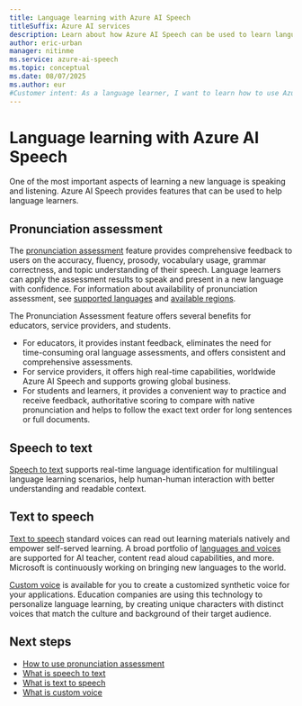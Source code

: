 ```yaml
---
title: Language learning with Azure AI Speech
titleSuffix: Azure AI services
description: Learn about how Azure AI Speech can be used to learn languages.
author: eric-urban
manager: nitinme
ms.service: azure-ai-speech
ms.topic: conceptual
ms.date: 08/07/2025
ms.author: eur
#Customer intent: As a language learner, I want to learn how to use Azure AI Speech to improve my language skills.
---
```


# Language learning with Azure AI Speech

One of the most important aspects of learning a new language is speaking and listening. Azure AI Speech provides features that can be used to help language learners.

## Pronunciation assessment

The [pronunciation assessment](pronunciation-assessment-tool.md) feature provides comprehensive feedback to users on the accuracy, fluency, prosody, vocabulary usage, grammar correctness, and topic understanding of their speech. Language learners can apply the assessment results to speak and present in a new language with confidence. For information about availability of pronunciation assessment, see [supported languages](language-support.md?tabs=pronunciation-assessment) and [available regions](regions.md#regions).

The Pronunciation Assessment feature offers several benefits for educators, service providers, and students. 
- For educators, it provides instant feedback, eliminates the need for time-consuming oral language assessments, and offers consistent and comprehensive assessments. 
- For service providers, it offers high real-time capabilities, worldwide Azure AI Speech and supports growing global business. 
- For students and learners, it provides a convenient way to practice and receive feedback, authoritative scoring to compare with native pronunciation and helps to follow the exact text order for long sentences or full documents.

## Speech to text 

[Speech to text](speech-to-text.md) supports real-time language identification for multilingual language learning scenarios, help human-human interaction with better understanding and readable context.

##  Text to speech

[Text to speech](text-to-speech.md) standard voices can read out learning materials natively and empower self-served learning. A broad portfolio of [languages and voices](language-support.md?tabs=tts) are supported for AI teacher, content read aloud capabilities, and more. Microsoft is continuously working on bringing new languages to the world. 

[Custom voice](custom-neural-voice.md) is available for you to create a customized synthetic voice for your applications. Education companies are using this technology to personalize language learning, by creating unique characters with distinct voices that match the culture and background of their target audience. 

## Next steps

* [How to use pronunciation assessment](how-to-pronunciation-assessment.md)
* [What is speech to text](speech-to-text.md)
* [What is text to speech](text-to-speech.md)
* [What is custom voice](custom-neural-voice.md)
